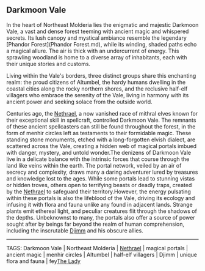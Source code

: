 ## Darkmoon Vale

In the heart of Northeast Molderia lies the enigmatic and majestic Darkmoon Vale, a vast and dense forest teeming with ancient magic and whispered secrets. Its lush canopy and mystical ambiance resemble the legendary [Phandor Forest](Phandor Forest.md), while its winding, shaded paths echo a magical allure. The air is thick with an undercurrent of energy. This sprawling woodland is home to a diverse array of inhabitants, each with their unique stories and customs. 

Living within the Vale's borders, three distinct groups share this enchanting realm: the proud citizens of Altumbel, the hardy humans dwelling in the coastal cities along the rocky northern shores, and the reclusive half-elf villagers who embrace the serenity of the Vale, living in harmony with its ancient power and seeking solace from the outside world.

Centuries ago, the [Nethrael](../Lore/Nethrael.md), a now vanished race of mithral elves known for their exceptional skill in spellcraft, controlled Darkmoon Vale. The remnants of these ancient spellcasters can still be found throughout the forest, in the form of menhir circles left as testaments to their formidable magic. These standing stone monuments, etched with a long-forgotten elvish dialect, are scattered across the Vale, creating a hidden web of magical portals imbued with danger, mystery, and untold wonder.The denizens of Darkmoon Vale live in a delicate balance with the intrinsic forces that course through the land like veins within the earth. The portal network, veiled by an air of secrecy and complexity, draws many a daring adventurer lured by treasures and knowledge lost to the ages. While some portals lead to stunning vistas or hidden troves, others open to terrifying beasts or deadly traps, created by the [Nethrael](../Lore/Nethrael.md) to safeguard their territory.However, the energy pulsating within these portals is also the lifeblood of the Vale, driving its ecology and infusing it with flora and fauna unlike any found in adjacent lands. Strange plants emit ethereal light, and peculiar creatures flit through the shadows of the depths. Unbeknownst to many, the portals also offer a source of power sought after by beings far beyond the realm of human comprehension, including the inscrutable [Djimm](../People/Djimm.md) and his obscure allies.

---
TAGS: Darkmoon Vale | Northeast Molderia | [Nethrael](../Lore/Nethrael.md) | magical portals | ancient magic | menhir circles | Altumbel | half-elf villagers | Djimm | unique flora and fauna | fey[The Lady](../Gods/The%20Lady.md)

